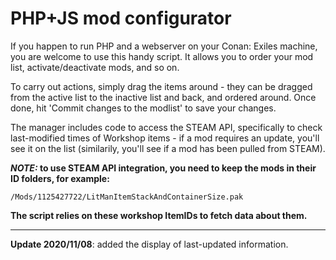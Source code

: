 
# PHP+JS mod configurator

If you happen to run PHP and a webserver on your Conan: Exiles machine, you are welcome to use this handy script. It allows you to order your mod list, activate/deactivate mods, and so on.

To carry out actions, simply drag the items around - they can be dragged from the active list to the inactive list and back, and ordered around. Once done, hit 'Commit changes to the modlist' to save your changes.

The manager includes code to access the STEAM API, specifically to check last-modified times of Workshop items - if a mod requires an update, you'll see it on the list (similarily, you'll see if a mod has been pulled from STEAM).

***NOTE:* to use STEAM API integration, you need to keep the mods in their ID folders, for example:**

`/Mods/1125427722/LitManItemStackAndContainerSize.pak`

**The script relies on these workshop ItemIDs to fetch data about them.**

-------------------------------

**Update 2020/11/08**: added the display of last-updated information.
